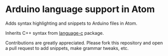 # Arduino language support in Atom

Adds syntax highlighting and snippets to Arduino files in Atom.

Inherits C++ syntax from [language-c](https://atom.io/packages/language-c) package.

Contributions are greatly appreciated. Please fork this repository and open a
pull request to add snippets, make grammar tweaks, etc.
